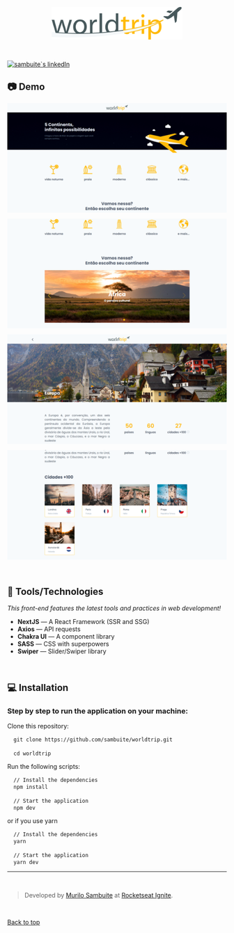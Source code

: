 <p align="center">
  <img src=".github/logo.svg" width="300"/>
</p>

<br />

<p align="left">
  <a href="https://www.linkedin.com/in/murilosambuite/"> 
    <img
      src="https://img.shields.io/badge/LinkedIn-0077B5?style=for-the-badge&logo=linkedin&logoColor=white"
      alt="sambuite`s linkedIn"
    />
  </a>
</p>

## :camera: Demo

<p align="center">
  <img align="center" src=".github/1.png" border="0">
</p>

<p align="center">
  <img align="center" src=".github/2.png" border="0">
</p>

<p align="center">
  <img align="center" src=".github/3.png" border="0">
</p>

<p align="center">
  <img align="center" src=".github/4.png" border="0">
</p>

<br />

## :hammer: Tools/Technologies

<em>This front-end features the latest tools and practices in web development!</em>

- **NextJS** — A React Framework (SSR and SSG)
- **Axios** — API requests
- **Chakra UI** — A component library
- **SASS** — CSS with superpowers
- **Swiper** — Slider/Swiper library

<br />

## :computer: Installation

### Step by step to run the application on your machine:

Clone this repository:

```
  git clone https://github.com/sambuite/worldtrip.git

  cd worldtrip
```

Run the following scripts:

```
  // Install the dependencies
  npm install

  // Start the application
  npm dev
```

or if you use yarn

```
  // Install the dependencies
  yarn

  // Start the application
  yarn dev
```

---

<br />

> Developed by <a href="https://github.com/sambuite" target="_blank">Murilo Sambuite</a> at [Rocketseat Ignite](https://www.rocketseat.com.br/ignite).

<br />

<a href="#top">Back to top</a>
